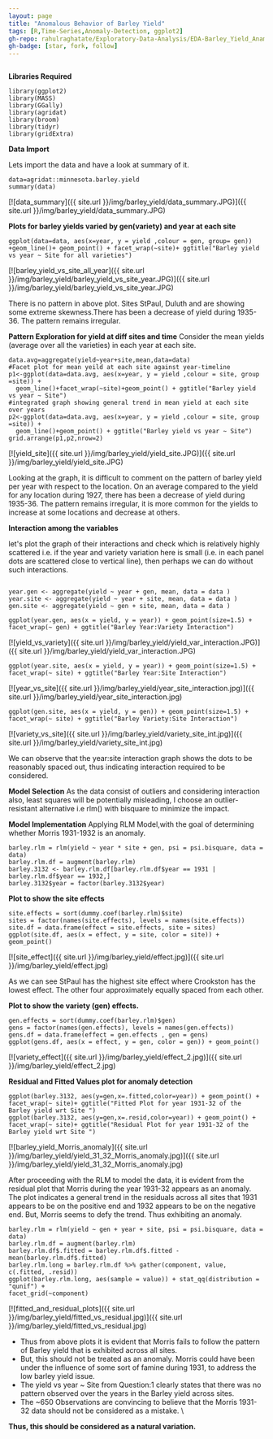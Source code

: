 ```yaml
---
layout: page
title: "Anomalous Behavior of Barley Yield"
tags: [R,Time-Series,Anomaly-Detection, ggplot2]
gh-repo: rahulraghatate/Exploratory-Data-Analysis/EDA-Barley_Yield_Anamoly_Detection[1927-1936]/
gh-badge: [star, fork, follow]
---
```


```{r,echo = FALSE,message=FALSE,warning=FALSE,error=FALSE,tidy=TRUE,fig.align='center',fig.width=10,fig.height=6}
```
**Libraries Required**
```{r}
library(ggplot2)
library(MASS)
library(GGally)
library(agridat)
library(broom)
library(tidyr)
library(gridExtra)
```

**Data Import**

Lets import the data and have a look at summary of it.
```{r,echo = FALSE,message=FALSE,warning=FALSE,error=FALSE,tidy=TRUE,fig.align='center',fig.width=10,fig.height=6}
data=agridat::minnesota.barley.yield
summary(data)
```

[![data_summary]({{ site.url }}/img/barley_yield/data_summary.JPG)]({{ site.url }}/img/barley_yield/data_summary.JPG)


**Plots for barley yields varied by gen(variety) and year at each site**
```{r,echo = FALSE,message=FALSE,warning=FALSE,error=FALSE,tidy=TRUE,fig.align='center',fig.width=10,fig.height=6}
ggplot(data=data, aes(x=year, y = yield ,colour = gen, group= gen)) +geom_line()+ geom_point() + facet_wrap(~site)+ ggtitle("Barley yield vs year ~ Site for all varieties")
```

[![barley_yield_vs_site_all_year]({{ site.url }}/img/barley_yield/barley_yield_vs_site_year.JPG)]({{ site.url }}/img/barley_yield/barley_yield_vs_site_year.JPG)


There is no pattern in above plot. Sites StPaul, Duluth and  are showing some extreme skewness.There has been a decrease of yield during 1935-36. The pattern remains irregular.

**Pattern Exploration for yield at diff sites and time**
Consider the mean yields (average over all the varieties) in each year at each site.
```{r,echo = FALSE,message=FALSE,warning=FALSE,error=FALSE,tidy=TRUE,fig.align='center',fig.width=10,fig.height=6}
data.avg=aggregate(yield~year+site,mean,data=data)
#Facet plot for mean yeild at each site against year-timeline
p1<-ggplot(data=data.avg, aes(x=year, y = yield ,colour = site, group =site)) + 
  geom_line()+facet_wrap(~site)+geom_point() + ggtitle("Barley yield vs year ~ Site")
#integrated graph showing general trend in mean yield at each site over years 
p2<-ggplot(data=data.avg, aes(x=year, y = yield ,colour = site, group =site)) + 
  geom_line()+geom_point() + ggtitle("Barley yield vs year ~ Site")
grid.arrange(p1,p2,nrow=2)
```

[![yield_site]({{ site.url }}/img/barley_yield/yield_site.JPG)]({{ site.url }}/img/barley_yield/yield_site.JPG)


Looking at the graph, it is difficult to comment on the pattern of barley yield per year with respect to the location. On an average compared to the yield for any location during 1927, there has been a decrease of yield during 1935-36. The pattern remains irregular, it is more common for the yields to increase at some locations and decrease at others.

**Interaction among the variables**

let's plot the graph of their interactions and check which is relatively highly scattered i.e. if the year and variety variation here is small (i.e. in each  panel dots are scattered close to vertical line), then perhaps we can do without such interactions.
```{r,echo = FALSE,message=FALSE,warning=FALSE,error=FALSE,tidy=TRUE,fig.align='center',fig.width=10,fig.height=6}

year.gen <- aggregate(yield ~ year + gen, mean, data = data )
year.site <- aggregate(yield ~ year + site, mean, data = data )
gen.site <- aggregate(yield ~ gen + site, mean, data = data )

ggplot(year.gen, aes(x = yield, y = year)) + geom_point(size=1.5) + facet_wrap(~ gen) + ggtitle("Barley Year:Variety Interaction")
```

[![yield_vs_variety]({{ site.url }}/img/barley_yield/yield_var_interaction.JPG)]({{ site.url }}/img/barley_yield/yield_var_interaction.JPG)

```{r}
ggplot(year.site, aes(x = yield, y = year)) + geom_point(size=1.5) + facet_wrap(~ site) + ggtitle("Barley Year:Site Interaction")
```
[![year_vs_site]({{ site.url }}/img/barley_yield/year_site_interaction.jpg)]({{ site.url }}/img/barley_yield/year_site_interaction.jpg)

```{r}
ggplot(gen.site, aes(x = yield, y = gen)) + geom_point(size=1.5) + facet_wrap(~ site) + ggtitle("Barley Variety:Site Interaction")
```
[![variety_vs_site]({{ site.url }}/img/barley_yield/variety_site_int.jpg)]({{ site.url }}/img/barley_yield/variety_site_int.jpg)

We can observe that the year:site interaction graph shows the dots to be reasonably spaced out, thus indicating interaction required to be considered.

**Model Selection**
As the data consist of outliers and considering interaction also, least squares will be potentially misleading, I choose an outlier-resistant alternative i.e rlm() with bisquare to minimize the impact.

**Model Implementation**
Applying RLM Model,with the goal of determining whether Morris 1931-1932 is an anomaly.
```{r,echo = FALSE,message=FALSE,warning=FALSE,error=FALSE,tidy=TRUE,fig.align='center',fig.width=10,fig.height=6}
barley.rlm = rlm(yield ~ year * site + gen, psi = psi.bisquare, data = data)
barley.rlm.df = augment(barley.rlm)
barley.3132 <- barley.rlm.df[barley.rlm.df$year == 1931 | barley.rlm.df$year == 1932,]
barley.3132$year = factor(barley.3132$year)
```
**Plot to show the site effects**
```{r,echo = FALSE,message=FALSE,warning=FALSE,error=FALSE,tidy=TRUE,fig.align='center',fig.width=10,fig.height=6}
site.effects = sort(dummy.coef(barley.rlm)$site)
sites = factor(names(site.effects), levels = names(site.effects))
site.df = data.frame(effect = site.effects, site = sites)
ggplot(site.df, aes(x = effect, y = site, color = site)) + geom_point()
```

[![site_effect]({{ site.url }}/img/barley_yield/effect.jpg)]({{ site.url }}/img/barley_yield/effect.jpg)


As we can see StPaul has the highest site effect where Crookston has the lowest effect. The other four approximately equally spaced from each other.

**Plot to show the variety (gen) effects.**
```{r,echo = FALSE,message=FALSE,warning=FALSE,error=FALSE,tidy=TRUE,fig.align='center',fig.width=10,fig.height=6}
gen.effects = sort(dummy.coef(barley.rlm)$gen)
gens = factor(names(gen.effects), levels = names(gen.effects))
gens.df = data.frame(effect = gen.effects , gen = gens)
ggplot(gens.df, aes(x = effect, y = gen, color = gen)) + geom_point()
```

[![variety_effect]({{ site.url }}/img/barley_yield/effect_2.jpg)]({{ site.url }}/img/barley_yield/effect_2.jpg)



**Residual and Fitted Values plot for anomaly detection**
```{r,echo = FALSE,message=FALSE,warning=FALSE,error=FALSE,tidy=TRUE,fig.align='center',fig.width=10,fig.height=6}
ggplot(barley.3132, aes(y=gen,x=.fitted,color=year)) + geom_point() + facet_wrap(~ site)+ ggtitle("Fitted Plot for year 1931-32 of the Barley yield wrt Site ")
ggplot(barley.3132, aes(y=gen,x=.resid,color=year)) + geom_point() + facet_wrap(~ site)+ ggtitle("Residual Plot for year 1931-32 of the Barley yield wrt Site ")
```

[![barley_yield_Morris_anomaly]({{ site.url }}/img/barley_yield/yield_31_32_Morris_anomaly.jpg)]({{ site.url }}/img/barley_yield/yield_31_32_Morris_anomaly.jpg)


After proceeding with the RLM to model the data, it is evident from the residual plot that Morris during the year 1931-32 appears as an anomaly. The plot indicates a general trend in the residuals across all sites that 1931 appears to be on the positive end and 1932 appears to be on the negative end. But, Morris seems to defy the trend. Thus exhibiting an anomaly.
```{r,echo = FALSE,message=FALSE,warning=FALSE,error=FALSE,tidy=TRUE,fig.align='center',fig.width=10,fig.height=6}
barley.rlm = rlm(yield ~ gen + year + site, psi = psi.bisquare, data = data)
barley.rlm.df = augment(barley.rlm)
barley.rlm.df$.fitted = barley.rlm.df$.fitted - mean(barley.rlm.df$.fitted)
barley.rlm.long = barley.rlm.df %>% gather(component, value, c(.fitted, .resid))
ggplot(barley.rlm.long, aes(sample = value)) + stat_qq(distribution = "qunif") +
facet_grid(~component)
```

[![fitted_and_residual_plots]({{ site.url }}/img/barley_yield/fitted_vs_residual.jpg)]({{ site.url }}/img/barley_yield/fitted_vs_residual.jpg)


* Thus from above plots it is evident that Morris fails to follow the pattern of Barley yield that is exhibited across all sites. 
* But, this should not be treated as an anomaly. Morris could have been under the influence of some sort of famine during 1931, to address the low barley yield issue.
* The yield vs year ~ Site from Question:1 clearly states that there was no pattern observed over the years in the Barley yield across sites.
* The ~650 Observations are convincing to believe that the Morris 1931-32 data should not be considered as a mistake. \

**Thus, this should be considered as a natural variation.**
